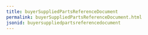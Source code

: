 ```yaml
---
title: buyerSuppliedPartsReferenceDocument
permalink: buyerSuppliedPartsReferenceDocument.html
jsonid: buyersuppliedpartsreferencedocument
---
```

